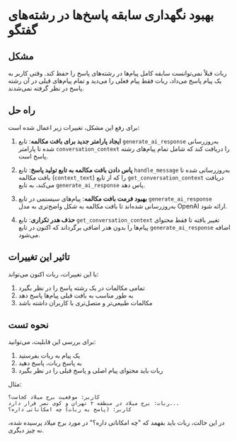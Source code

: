 # بهبود نگهداری سابقه پاسخ‌ها در رشته‌های گفتگو

## مشکل

ربات قبلاً نمی‌توانست سابقه کامل پیام‌ها در رشته‌های پاسخ را حفظ کند. وقتی کاربر به یک پیام پاسخ می‌داد، ربات فقط پیام فعلی را می‌دید و تمام پیام‌های قبلی در آن رشته پاسخ در نظر گرفته نمی‌شدند.

## راه حل

برای رفع این مشکل، تغییرات زیر اعمال شده است:

1. **ایجاد پارامتر جدید برای بافت مکالمه**: تابع `generate_ai_response` به‌روزرسانی شده تا پارامتر `conversation_context` را دریافت کند که شامل تمام پیام‌های رشته پاسخ است.

2. **پاس دادن بافت مکالمه به تابع تولید پاسخ**: تابع `handle_message` به‌روزرسانی شده تا بافت مکالمه (`context_text`) را که از تابع `get_conversation_context` دریافت می‌کند، به تابع `generate_ai_response` پاس دهد.

3. **بهبود فرمت بافت مکالمه**: پیام‌های سیستمی در تابع `generate_ai_response` به‌روزرسانی شده‌اند تا بافت مکالمه به شکل واضح‌تری به مدل OpenAI ارائه شود.

4. **حذف هدر تکراری**: تابع `get_conversation_context` تغییر یافته تا فقط محتوای پیام‌ها را بدون هدر اضافی برگرداند که اکنون در تابع `generate_ai_response` اضافه می‌شود.

## تاثیر این تغییرات

با این تغییرات، ربات اکنون می‌تواند:

1. تمامی مکالمات در یک رشته پاسخ را در نظر بگیرد
2. به طور مناسب به بافت قبلی پیام‌ها پاسخ دهد
3. مکالمات طبیعی‌تر و متصل‌تری با کاربران داشته باشد

## نحوه تست

برای بررسی این قابلیت، می‌توانید:

1. یک پیام به ربات بفرستید
2. به پاسخ ربات، پاسخ دهید
3. ربات باید محتوای پیام اصلی و پاسخ قبلی را در نظر بگیرد

مثال:
```
کاربر: موقعیت برج میلاد کجاست؟
ربات: برج میلاد در منطقه ۲ تهران و کوی نصر قرار دارد...
کاربر: (پاسخ به ربات) چه امکاناتی داره؟
```

در این حالت، ربات باید بفهمد که "چه امکاناتی داره؟" در مورد برج میلاد پرسیده شده، نه چیز دیگری. 
